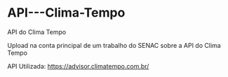 # API---Clima-Tempo
API do Clima Tempo

Upload na conta principal de um trabalho do SENAC sobre a API do Clima Tempo

API Utilizada: https://advisor.climatempo.com.br/